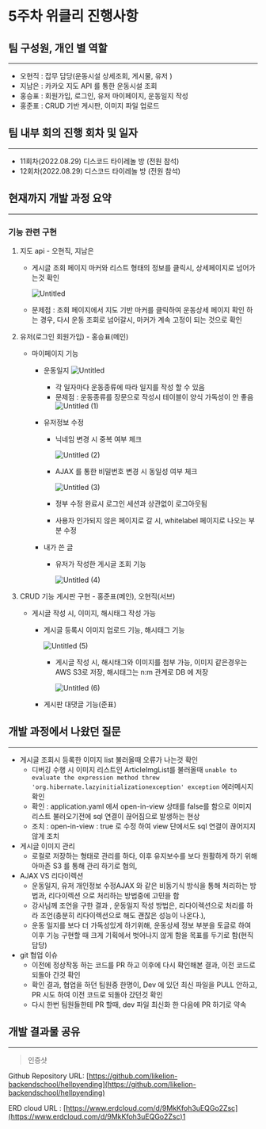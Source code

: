 # 5주차 위클리 진행사항

## 팀 구성원, 개인 별 역할

---

- 오현직 : 잡무 담당(운동시설 상세조회, 게시물, 유저 )
- 지남은 : 카카오 지도 API 를 통한 운동시설 조회
- 홍승표 : 회원가입, 로그인, 유저 마이페이지, 운동일지 작성
- 홍준표 : CRUD 기반 게시판, 이미지 파일 업로드

## 팀 내부 회의 진행 회차 및 일자

---

- 11회차(2022.08.29) 디스코드 타이레놀 방 (전원 참석)
- 12회차(2022.08.29) 디스코드 타이레놀 방 (전원 참석)

## 현재까지 개발 과정 요약

---

### 기능 관련 구현

1. 지도 api - 오현직, 지남은 
    - 게시글 조회 페이지 마커와 리스트 형태의 정보를 클릭시, 상세페이지로 넘어가는것 확인
        
        ![Untitled](https://user-images.githubusercontent.com/42793489/188432747-bc67e398-5c7c-4665-b7d2-ee528a728a07.png)

        
    - 문제점 : 조회 페이지에서 지도 기반 마커를 클릭하여 운동상세 페이지 확인 하는 경우, 다시 운동 조회로 넘어갈시, 마커가 계속 고정이 되는 것으로 확인
2. 유저(로그인 회원가입) - 홍승표(메인)
    - 마이페이지 기능
        - 운동일지
            ![Untitled](https://user-images.githubusercontent.com/42793489/188432747-bc67e398-5c7c-4665-b7d2-ee528a728a07.png)
            

            
            
            - 각 일자마다 운동종류에 따라 일지를 작성 할 수 있음
            - 문제점 : 운동종류를 장문으로 작성시 테이블이 양식 가독성이 안 좋음
                ![Untitled (1)](https://user-images.githubusercontent.com/42793489/188433228-7da41125-f91b-4c15-ad6d-dc38ff47a0d8.png)
                
                
        - 유저정보 수정
            - 닉네임 변경 시 중복 여부 체크
                
                ![Untitled (2)](https://user-images.githubusercontent.com/42793489/188433528-b1158b11-5457-4195-b28c-45d68b28a67f.png)
                
            - AJAX 를 통한 비밀번호 변경 시 동일성 여부 체크
                
                ![Untitled (3)](https://user-images.githubusercontent.com/42793489/188433547-d9965275-8bc2-4000-b5e4-4bf60a513521.png)
                
            - 정부 수정 완료시 로그인 세션과 상관없이 로그아웃됨
            - 사용자 인가되지 않은 페이지로 갈 시, whitelabel 페이지로 나오는 부분 수정
        - 내가 쓴 글
            - 유저가 작성한 게시글 조회 기능
                
                ![Untitled (4)](https://user-images.githubusercontent.com/42793489/188433567-835505b7-a994-4c44-90d5-8399f7f1a976.png)
                
    
3. CRUD 기능 게시판 구현 - 홍준표(메인), 오현직(서브)
    - 게시글 작성 시, 이미지, 해시태그 작성 가능
        - 게시글 등록시 이미지 업로드 기능, 해시태그 기능
            
            ![Untitled (5)](https://user-images.githubusercontent.com/42793489/188433591-6108eb4a-3537-45df-a368-6608594a8e8a.png)
            
            - 게시글 작성 시, 해시태그와 이미지를 첨부 가능, 이미지 같은경우는 AWS S3로 저장, 해시태그는 n:m 관계로 DB 에 저장
                
                ![Untitled (6)](https://user-images.githubusercontent.com/42793489/188433612-8c792f5e-8b5d-46d5-b243-1d82733ffb3b.png)
                
            
        - 게시판 대댓글 기능(준표)
    

## 개발 과정에서 나왔던 질문

---

- 게시글 조회시 등록한 이미지 list 불러올때 오류가 나는것 확인
    - 디버깅 수행 시 이미지 리스트인 ArticleImgList를 불러올때  `unable to evaluate the expression method threw 'org.hibernate.lazyinitializationexception' exception` 에러메시지 확인
    - 확인 :  application.yaml 에서 open-in-view 상태를 false를 함으로 이미지리스트 불러오기전에 sql 연결이 끊어짐으로 발생하는 현상
    - 조치 : open-in-view : true 로 수정 하여 view 단에서도 sql 연결이 끊어지지 않게 조치
- 게시글 이미지 관리
    - 로컬로 저장하는 형태로 관리를 하다, 이후 유지보수를 보다 원활하게 하기 위해 아마존 S3 를 통해 관리 하기로 협의,
- AJAX VS 리다이렉션
    - 운동일지, 유저 개인정보 수정AJAX 와 같은 비동기식 방식을 통해 처리하는 방법과, 리다이렉션 으로 처리하는 방법중에 고민을 함
    - 강사님께 조언을 구한 결과 , 운동일지 작성 방법은, 리다이렉션으로 처리를 하라 조언(충분히 리다이렉션으로 해도 괜찮은 성능이 나온다.),
    - 운동 일지를 보다 더 가독성있게 하기위해, 운동상세 정보 부분을 토글로 하여 이후 기능 구현할 때 크게 기획에서 벗어나지 않게 함을 목표를 두기로 함(현직 담당)
- git 협업 이슈
    - 이전에 정상작동 하는 코드를 PR 하고 이후에 다시 확인해본 결과, 이전 코드로 되돌아 간것 확인
    - 확인 결과, 협업을 하던 팀원중 한명이, Dev 에 있던 최신 파일을 PULL 안하고, PR 시도 하여 이전 코드로 되돌아 갔던것 확인
    - 다시 한번 팀원들한테  PR 할때, dev 파일 최신화 한 다음에 PR 하기로 약속

## 개발 결과물 공유

---

> 인증샷
> 

Github Repository URL: [https://github.com/likelion-backendschool/hellpyending](https://github.com/likelion-backendschool/hellpyending)

ERD cloud URL : [https://www.erdcloud.com/d/9MkKfoh3uEQGo2Zsc](https://www.erdcloud.com/d/9MkKfoh3uEQGo2Zsc)1
